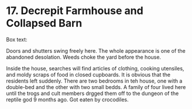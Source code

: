 # 17. Decrepit Farmhouse and Collapsed Barn

Box text:

Doors and shutters swing freely here. The whole appearance is one
of the abandoned desolation. Weeds choke the yard before the house.


Inside the house, searches will find articles of clothing, cooking
utensiles, and moldy scraps of food in closed cupboards. It is obvious
that the residents left suddenly. There are two bedrooms in teh house, one
with a double-bed and the other with two small bedds.  A family of four
lived here until the trogs and cult members drgged them off to the
dungeon of the reptile god 9 months ago.  Got eaten by crocodiles.

